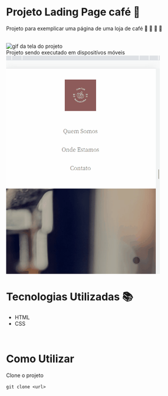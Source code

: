 # Projeto Lading Page café &#127861;

Projeto para exemplicar uma página de uma loja de café &#127861; &#127861; &#127861; &#127861;

<br>

<img src="./Animação.gif" alt="gif da tela do projeto">

<br>
Projeto sendo executado em dispositívos móveis

<br>

<img src="./Animação 2.gif" alt="gif da tela do projeto">
<br>

# Tecnologias Utilizadas &#128218;

- HTML
- CSS

<br>

# Como Utilizar

Clone o projeto

```
git clone <url>

